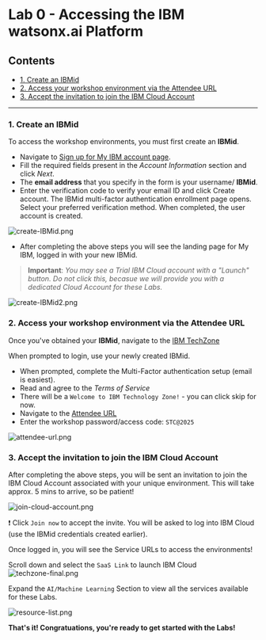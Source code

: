 # Lab 0 - Accessing the IBM watsonx.ai Platform

## Contents
- [1. Create an IBMid](#1-create-an-ibmid)
- [2. Access your workshop environment via the Attendee URL](#2-access-your-workshop-environment-via-the-attendee-url)
- [3. Accept the invitation to join the IBM Cloud Account](#3-accept-the-invitation-to-join-the-ibm-cloud-account)

---

### 1. Create an IBMid
To access the workshop environments, you must first create an **IBMid**.

- Navigate to [Sign up for My IBM account page](https://www.ibm.com/account/reg/us-en/signup?formid=urx-19776).
- Fill the required fields present in the *Account Information* section and click *Next*.
- The **email address** that you specify in the form is your username/ **IBMid**.
- Enter the verification code to verify your email ID and click Create account. The IBMid multi-factor authentication enrollment page opens.
Select your preferred verification method. When completed, the user account is created.

![create-IBMid.png](images/create-IBMid.png)

- After completing the above steps you will see the landing page for My IBM, logged in with your new IBMid.
> **Important**: *You may see a Trial IBM Cloud account with a "Launch" button. Do not click this, becasue we will provide you with a dedicated Cloud Account for these Labs.*

![create-IBMid2.png](images/create-IBMid2.png)

### 2. Access your workshop environment via the Attendee URL
Once you've obtained your **IBMid**, navigate to the [IBM TechZone](https://techzone.ibm.com/)

When prompted to login, use your newly created IBMid.

- When prompted, complete the Multi-Factor authentication setup (email is easiest).
- Read and agree to the *Terms of Service*
- There will be a `Welcome to IBM Technology Zone!` - you can click skip for now.
- Navigate to the [Attendee URL](https://techzone.ibm.com/my/workshops/student/683586f1819e3711c924766f)
- Enter the workshop password/access code: `STC@2025`

![attendee-url.png](images/attendee-url.png)

### 3. Accept the invitation to join the IBM Cloud Account
After completing the above steps, you will be sent an invitation to join the IBM Cloud Account associated with your unique environment. This will take approx. 5 mins to arrive, so be patient!

![join-cloud-account.png](images/join-cloud-account.png)

❗ Click `Join now` to accept the invite. You will be asked to log into IBM Cloud (use the IBMid credentials created earlier).

Once logged in, you will see the Service URLs to access the environments!

Scroll down and select the `SaaS Link` to launch IBM Cloud
![techzone-final.png](images/techzone-final.png)

Expand the `AI/Machine Learning` Section to view all the services available for these Labs.

![resource-list.png](images/resource-list.png)

**That's it! Congratuations, you're ready to get started with the Labs!**

